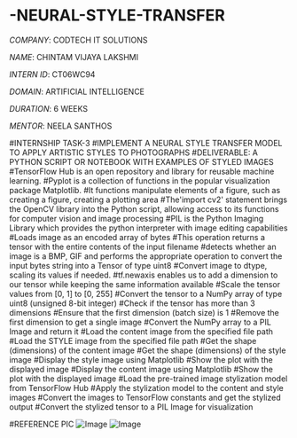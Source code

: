 # -NEURAL-STYLE-TRANSFER

*COMPANY*: CODTECH IT SOLUTIONS

*NAME*: CHINTAM VIJAYA LAKSHMI

*INTERN ID*: CT06WC94

*DOMAIN*: ARTIFICIAL INTELLIGENCE

*DURATION*: 6 WEEKS

*MENTOR*: NEELA SANTHOS

#INTERNSHIP TASK-3
#IMPLEMENT A NEURAL STYLE TRANSFER MODEL TO APPLY ARTISTIC STYLES TO PHOTOGRAPHS
#DELIVERABLE: A PYTHON SCRIPT OR NOTEBOOK WITH EXAMPLES OF STYLED IMAGES 
#TensorFlow Hub is an open repository and library for reusable machine learning.
#Pyplot is a collection of functions in the popular visualization package Matplotlib. 
#It functions manipulate elements of a figure, such as creating a figure, creating a plotting area
#The'import cv2' statement brings the OpenCV library into the Python script, allowing access to its functions for computer vision and image processing
#PIL is the Python Imaging Library which provides the python interpreter with image editing capabilities
#Loads image as an encoded array of bytes
#This operation returns a tensor with the entire contents of the input filename
#detects whether an image is a BMP, GIF and performs the appropriate operation to convert the input bytes string into a Tensor of type uint8
#Convert image to dtype, scaling its values if needed.
#tf.newaxis enables us to add a dimension to our tensor while keeping the same information available
#Scale the tensor values from [0, 1] to [0, 255]
#Convert the tensor to a NumPy array of type uint8 (unsigned 8-bit integer)
#Check if the tensor has more than 3 dimensions
#Ensure that the first dimension (batch size) is 1
#Remove the first dimension to get a single image
#Convert the NumPy array to a PIL Image and return it
#Load the content image from the specified file path
#Load the STYLE image from the specified file path
#Get the shape (dimensions) of the content image
#Get the shape (dimensions) of the style image
#Display the style image using Matplotlib
#Show the plot with the displayed image
#Display the content image using Matplotlib
#Show the plot with the displayed image
#Load the pre-trained image stylization model from TensorFlow Hub
#Apply the stylization model to the content and style images
#Convert the images to TensorFlow constants and get the stylized output
#Convert the stylized tensor to a PIL Image for visualization

#REFERENCE PIC 
![Image](https://github.com/user-attachments/assets/b5d930fb-ed99-4d1f-8607-fe472153fa88)
![Image](https://github.com/user-attachments/assets/655ec904-1cac-425a-a6d4-c5c9b8bb156b)

